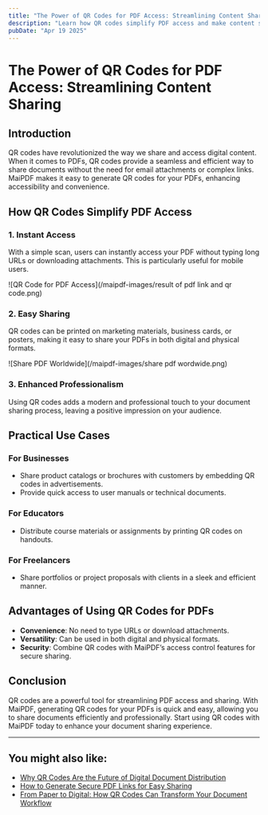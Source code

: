 ```yaml
---
title: "The Power of QR Codes for PDF Access: Streamlining Content Sharing"
description: "Learn how QR codes simplify PDF access and make content sharing more efficient."
pubDate: "Apr 19 2025"
---
```


# The Power of QR Codes for PDF Access: Streamlining Content Sharing

## Introduction

QR codes have revolutionized the way we share and access digital content. When it comes to PDFs, QR codes provide a seamless and efficient way to share documents without the need for email attachments or complex links. MaiPDF makes it easy to generate QR codes for your PDFs, enhancing accessibility and convenience.

## How QR Codes Simplify PDF Access

### 1. Instant Access

With a simple scan, users can instantly access your PDF without typing long URLs or downloading attachments. This is particularly useful for mobile users.

![QR Code for PDF Access](/maipdf-images/result of pdf link and qr code.png)

### 2. Easy Sharing

QR codes can be printed on marketing materials, business cards, or posters, making it easy to share your PDFs in both digital and physical formats.

![Share PDF Worldwide](/maipdf-images/share pdf wordwide.png)

### 3. Enhanced Professionalism

Using QR codes adds a modern and professional touch to your document sharing process, leaving a positive impression on your audience.

## Practical Use Cases

### For Businesses

- Share product catalogs or brochures with customers by embedding QR codes in advertisements.
- Provide quick access to user manuals or technical documents.

### For Educators

- Distribute course materials or assignments by printing QR codes on handouts.

### For Freelancers

- Share portfolios or project proposals with clients in a sleek and efficient manner.

## Advantages of Using QR Codes for PDFs

- **Convenience**: No need to type URLs or download attachments.
- **Versatility**: Can be used in both digital and physical formats.
- **Security**: Combine QR codes with MaiPDF’s access control features for secure sharing.

## Conclusion

QR codes are a powerful tool for streamlining PDF access and sharing. With MaiPDF, generating QR codes for your PDFs is quick and easy, allowing you to share documents efficiently and professionally. Start using QR codes with MaiPDF today to enhance your document sharing experience.

---

## You might also like:

- [Why QR Codes Are the Future of Digital Document Distribution](/blog/qr-codes-future-digital-distribution/)
- [How to Generate Secure PDF Links for Easy Sharing](/blog/secure-pdf-links/)
- [From Paper to Digital: How QR Codes Can Transform Your Document Workflow](/blog/paper-to-digital-workflow/)
